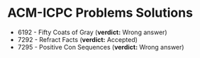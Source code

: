 # ACM-ICPC Problems Solutions

- 6192 - Fifty Coats of Gray (**verdict:** Wrong answer)
- 7292 - Refract Facts (**verdict:** Accepted)
- 7295 - Positive Con Sequences (**verdict:** Wrong answer)
